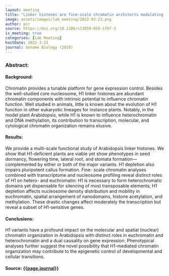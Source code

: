 ```yaml
---
layout: meeting
title: "Linker histones are fine-scale chromatin architects modulating developmental decisions in Arabidopsis"
image: assets/images/lab_meeting/2022-03-23.png
author: pcr
source: https://doi.org/10.1186/s13059-019-1767-3
is_meeting: true
categories: [Lab Meeting]
hostDate: 2022-3-23
journal: Genome Biology (2019)
---
```

### Abstract:
#### Background: 
Chromatin provides a tunable platform for gene expression control. Besides the well-studied core nucleosome, H1 linker histones are abundant chromatin components with intrinsic potential to influence chromatin function. Well studied in animals, little is known about the evolution of H1 function in other eukaryotic lineages for instance plants. Notably, in the model plant Arabidopsis, while H1 is known to influence heterochromatin and DNA methylation, its contribution to transcription, molecular, and cytological chromatin organization remains elusive.
#### Results: 
We provide a multi-scale functional study of Arabidopsis linker histones. We show that H1-deficient plants are viable yet show phenotypes in seed dormancy, flowering time, lateral root, and stomata formation— complemented by either or both of the major variants. H1 depletion also impairs pluripotent callus formation. Fine- scale chromatin analyses combined with transcriptome and nucleosome profiling reveal distinct roles of H1 on hetero- and euchromatin: H1 is necessary to form heterochromatic domains yet dispensable for silencing of most transposable elements; H1 depletion affects nucleosome density distribution and mobility in euchromatin, spatial arrangement of nanodomains, histone acetylation, and methylation. These drastic changes affect moderately the transcription but reveal a subset of H1-sensitive genes.
#### Conclusions: 
H1 variants have a profound impact on the molecular and spatial (nuclear) chromatin organization in Arabidopsis with distinct roles in euchromatin and heterochromatin and a dual causality on gene expression. Phenotypical analyses further suggest the novel possibility that H1-mediated chromatin organization may contribute to the epigenetic control of developmental and cellular transitions.

#### Source: [{{page.journal}}]({{page.source}})
